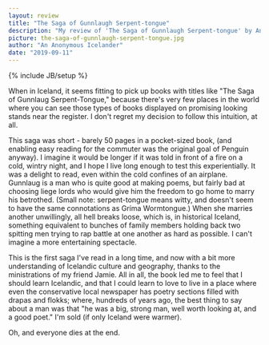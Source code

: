 ```yaml
---
layout: review
title: "The Saga of Gunnlaugh Serpent-tongue"
description: "My review of 'The Saga of Gunnlaugh Serpent-tongue' by An Anonymous Icelander"
picture: the-saga-of-gunnlaugh-serpent-tongue.jpg
author: "An Anonymous Icelander"
date: "2019-09-11"
---
```

{% include JB/setup %}

When in Iceland, it seems fitting to pick up books with titles like "The Saga of Gunnlaug Serpent-Tongue," because there's very few places in the world where you can see those types of books displayed on promising looking stands near the register. I don't regret my decision to follow this intuition, at all.

This saga was short - barely 50 pages in a pocket-sized book, (and enabling easy reading for the commuter was the original goal of Penguin anyway). I imagine it would be longer if it was told in front of a fire on a cold, wintry night, and I hope I live long enough to test this experientially. It was a delight to read, even within the cold confines of an airplane. Gunnlaug is a man who is quite good at making poems, but fairly bad at choosing liege lords who would give him the freedom to go home to marry his betrothed. (Small note: serpent-tongue means witty, and doesn't seem to have the same connotations as Gríma Wormtongue.) When she marries another unwillingly, all hell breaks loose, which is, in historical Iceland, something equivalent to bunches of family members holding back two spitting men trying to rap battle at one another as hard as possible. I can't imagine a more entertaining spectacle.

This is the first saga I've read in a long time, and now with a bit more understanding of Icelandic culture and geography, thanks to the ministrations of my friend Jamie. All in all, the book led me to feel that I should learn Icelandic, and that I could learn to love to live in a place where even the conservative local newspaper has poetry sections filled with drapas and flokks; where, hundreds of years ago, the best thing to say about a man was that "he was a big, strong man, well worth looking at, and a good poet." I'm sold (if only Iceland were warmer).

Oh, and everyone dies at the end.